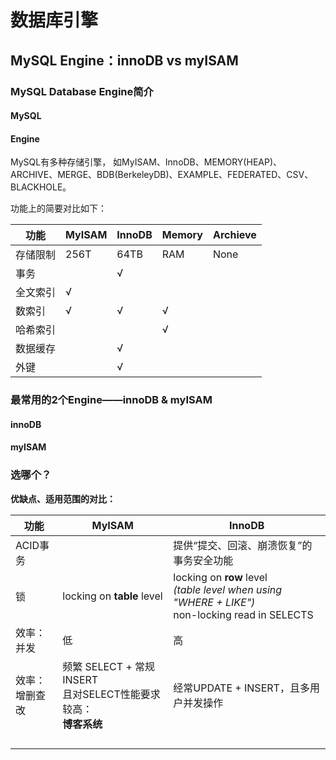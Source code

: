 # 数据库引擎

## MySQL Engine：innoDB vs myISAM

### MySQL Database Engine简介

#### MySQL



#### Engine

MySQL有多种存储引擎， 如MyISAM、InnoDB、MEMORY(HEAP)、ARCHIVE、MERGE、BDB(BerkeleyDB)、EXAMPLE、FEDERATED、CSV、BLACKHOLE。

功能上的简要对比如下：

| 功能     | MyISAM | InnoDB | Memory | Archieve |
| -------- | ------ | ------ | ------ | -------- |
| 存储限制 | 256T   | 64TB   | RAM    | None     |
| 事务     |        | √      |        |          |
| 全文索引 | √      |        |        |          |
| 数索引   | √      | √      | √      |          |
| 哈希索引 |        |        | √      |          |
| 数据缓存 |        | √      |        |          |
| 外键     |        | √      |        |          |

### 最常用的2个Engine——innoDB & myISAM

#### innoDB



#### myISAM



### 选哪个？

**优缺点、适用范围的对比：**

| 功能               | MyISAM                                                       | InnoDB                                                       |
| ------------------ | ------------------------------------------------------------ | ------------------------------------------------------------ |
| ACID事务           |                                                              | 提供“提交、回滚、崩溃恢复”的事务安全功能                     |
| 锁                 | locking on **table** level                                   | locking on **row** level<br>*(table level when using "WHERE + LIKE")*<br>non-locking read in SELECTS |
| 效率：<br>并发     | 低                                                           | 高                                                           |
| 效率：<br>增删查改 | 频繁 SELECT + 常规 INSERT<br>且对SELECT性能要求较高：<br>**博客系统** | 经常UPDATE + INSERT，且多用户并发操作                        |
|                    |                                                              |                                                              |
|                    |                                                              |                                                              |
|                    |                                                              |                                                              |
|                    |                                                              |                                                              |

